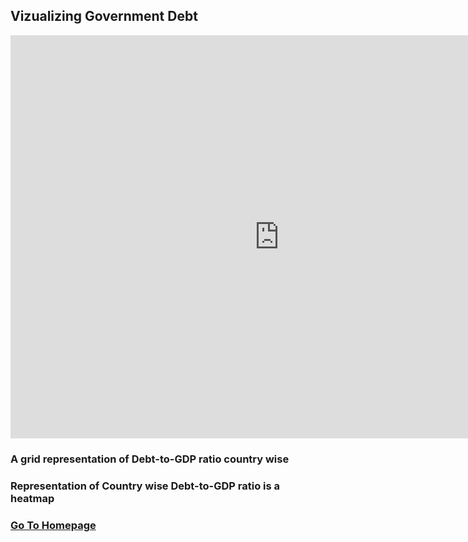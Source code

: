 ## Vizualizing Government Debt

<iframe src="https://data.oecd.org/chart/6v93" width="860" height="645" style="border: 0" mozallowfullscreen="true" webkitallowfullscreen="true" allowfullscreen="true"><a href="https://data.oecd.org/chart/6v93" target="_blank">OECD Chart: General government debt, Total, % of GDP, Annual, 2020</a></iframe>

### A grid representation of Debt-to-GDP ratio country wise

<div class="flourish-embed flourish-chart" data-src="visualisation/8025868"><script src="https://public.flourish.studio/resources/embed.js"></script></div>

### Representation of Country wise Debt-to-GDP ratio is a heatmap

<div class="flourish-embed flourish-heatmap" data-src="visualisation/7675721"><script src="https://public.flourish.studio/resources/embed.js"></script></div>


### [Go To Homepage](../../)
